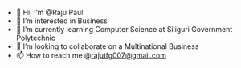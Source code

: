 - 👋 Hi, I’m @Raju Paul
- 👀 I’m interested in Business 
- 🌱 I’m currently learning Computer Science at Siliguri Government Polytechnic
- 💞️ I’m looking to collaborate on a Multinational Business
- 📫 How to reach me @rajutfg007@gmail.com

<!---
raju-paul/raju-paul is a ✨ special ✨ repository because its `README.md` (this file) appears on your GitHub profile.
You can click the Preview link to take a look at your changes.
--->
